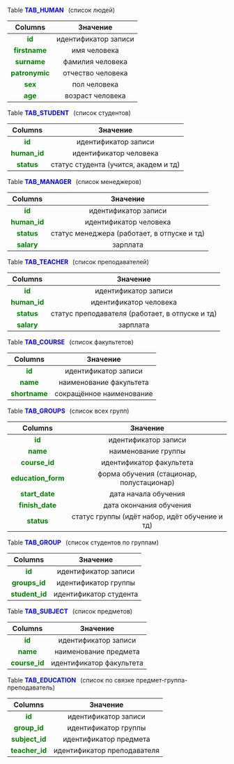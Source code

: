 Table <SPAN STYLE="COLOR:BLUE">**TAB_HUMAN**</SPAN><span style="margin-left: 10px">(список людей)

|Columns|Значение|
|:-------------:|:---------------:|
| <span style="color:green">**id**</span>| идентификатор записи |
| <span style="color:green">**firstname**</span> | имя человека |
| <span style="color:green">**surname**</span> | фамилия человека |
| <span style="color:green">**patronymic**</span> | отчество человека |
| <span style="color:green">**sex**</span> | пол человека |
| <span style="color:green">**age**</span> | возраст человека |

Table **<SPAN STYLE="COLOR:BLUE">TAB_STUDENT</SPAN>**<span style="margin-left: 10px">(список студентов)

|Columns|Значение|
|:-------------:|:---------------:|
| <span style="color:green">**id**</span> | идентификатор записи |
| <span style="color:green">**human_id**</span> | идентификатор человека |
| <span style="color:green">**status**</span> | статус студента (учится, академ и тд) |
Table <SPAN STYLE="COLOR:BLUE">**TAB_MANAGER**</SPAN><span style="margin-left: 10px">(список менеджеров)

|Columns|Значение|
|:-------------:|:---------------:|
| <span style="color:green">**id**</span> | идентификатор записи |
| <span style="color:green">**human_id**</span> | идентификатор человека |
| <span style="color:green">**status**</span> | статус менеджера (работает, в отпуске и тд) |
| <span style="color:green">**salary**</span> | зарплата |

Table <SPAN STYLE="COLOR:BLUE">**TAB_TEACHER**</SPAN><span style="margin-left: 10px">(список преподавателей)

|Columns|Значение|
|:-------------:|:---------------:|
| <span style="color:green">**id**</span> | идентификатор записи |
| <span style="color:green">**human_id**</span> | идентификатор человека |
| <span style="color:green">**status**</span> | статус преподавателя (работает, в отпуске и тд) |
| <span style="color:green">**salary**</span> | зарплата |

Table <SPAN STYLE="COLOR:BLUE">**TAB_COURSE**</SPAN><span style="margin-left: 10px">(список факультетов)

|Columns|Значение|
|:-------------:|:---------------:|
| <span style="color:green">**id**</span> | идентификатор записи |
| <span style="color:green">**name**</span> | наименование факультета |
| <span style="color:green">**shortname**</span>| сокращённое наименование |

Table <SPAN STYLE="COLOR:BLUE">**TAB_GROUPS**</SPAN><span style="margin-left: 10px">(список всех групп)

|Columns|Значение|
|:-------------:|:---------------:|
| <span style="color:green">**id**</span> | идентификатор записи |
| <span style="color:green">**name**</span> | наименование группы |
| <span style="color:green">**course_id**</span> | идентификатор факультета |
| <span style="color:green">**education_form**</span> | форма обучения (стационар, полустационар) |
| <span style="color:green">**start_date**</span> | дата начала обучения |
| <span style="color:green">**finish_date**</span> | дата окончания обучения |
| <span style="color:green">**status**</span> | статус группы (идёт набор, идёт обучение и тд) |

Table <SPAN STYLE="COLOR:BLUE">**TAB_GROUP**</SPAN><span style="margin-left: 10px">(список студентов по группам)

|Columns|Значение|
|:-------------:|:---------------:|
| <span style="color:green">**id**</span> | идентификатор записи |
| <span style="color:green">**groups_id**</span> | идентификатор группы |
| <span style="color:green">**student_id**</span>| идентификатор студента |

Table <SPAN STYLE="COLOR:BLUE">**TAB_SUBJECT**</SPAN><span style="margin-left: 10px">(список предметов)

|Columns|Значение|
|:-------------:|:---------------:|
| <span style="color:green">**id**</span> | идентификатор записи |
| <span style="color:green">**name**</span> | наименование предмета |
| <span style="color:green">**course_id**</span> | идентификатор факультета |

Table <SPAN STYLE="COLOR:BLUE">**TAB_EDUCATION**</SPAN><span style="margin-left: 10px">(список по связке предмет-группа-преподаватель)

|Columns|Значение|
|:-------------:|:---------------:|
| <span style="color:green">**id**</span> | идентификатор записи |
| <span style="color:green">**group_id**</span> | идентификатор группы |
| <span style="color:green">**subject_id**</span>| идентификатор предмета |
|<span style="color:green">**teacher_id**</span> | идентификатор преподавателя |